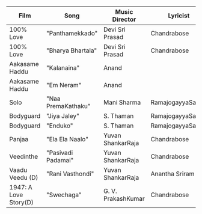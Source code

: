 |Film| Song| Music Director| Lyricist| Co-Singer(s)| language|
|--|--|--|--|--|--|
|100% Love|"Panthamekkado"|Devi Sri Prasad| Chandrabose| Shweta Mohan|Telugu|
|100% Love|"Bharya Bhartala"|Devi Sri Prasad| Chandrabose| Shweta Mohan|Telugu|
|Aakasame Haddu|"Kalanaina"|Anand||AnjanaSowmya|Telugu|
|Aakasame Haddu|"Em Neram"|Anand|||Telugu|
|Solo|"Naa PremaKathaku"|Mani Sharma|RamajogayyaSastry||Telugu|
|Bodyguard|"Jiya Jaley"|S. Thaman|RamajogayyaSastry||Telugu|
|Bodyguard|"Enduko"|S. Thaman|RamajogayyaSastry|Shweta Pandit|Telugu|
|Panjaa|"Ela Ela Naalo"|Yuvan ShankarRaja|Chandrabose|Shweta Pandit|Telugu|
|Veedinthe|"Pasivadi Padamai"|Yuvan ShankarRaja|Chandrabose||Telugu|
|Vaadu Veedu (D)|"Rani Vasthondi"|Yuvan ShankarRaja|Anantha Sriram||Telugu|
|1947: A Love Story(D)|"Swechaga"|G. V. PrakashKumar|Chandrabose||Telugu|